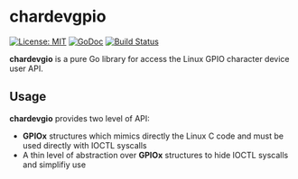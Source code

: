 # chardevgpio

[![License: MIT](https://img.shields.io/badge/License-MIT-blue.svg)](https://opensource.org/licenses/MIT)
[![GoDoc](https://godoc.org/github.com/vinymeuh/chardevgpio?status.svg)](https://godoc.org/github.com/vinymeuh/chardevgpio)
[![Build Status](https://travis-ci.org/vinymeuh/chardevgpio.svg?branch=master)](https://travis-ci.org/vinymeuh/chardevgpio)

**chardevgio** is a pure Go library for access the Linux GPIO character device user API.

## Usage

**chardevgio** provides two level of API:

* **GPIOx** structures which mimics directly the Linux C code and must be used directly with IOCTL syscalls
* A thin level of abstraction over **GPIOx** structures to hide IOCTL syscalls and simplifiy use
